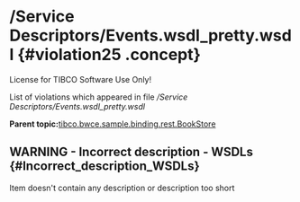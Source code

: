 # /Service Descriptors/Events.wsdl\_pretty.wsdl {#violation25 .concept}

License for TIBCO Software Use Only!

List of violations which appeared in file */Service Descriptors/Events.wsdl\_pretty.wsdl*

**Parent topic:**[tibco.bwce.sample.binding.rest.BookStore](../../../qa/projects/tibco.bwce.sample.binding.rest.BookStore.md)

## WARNING - Incorrect description - WSDLs {#Incorrect_description_WSDLs}

Item doesn't contain any description or description too short

